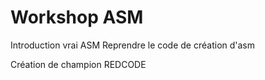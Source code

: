 # Workshop ASM

Introduction vrai ASM
Reprendre le code de création d'asm

Création de champion REDCODE
